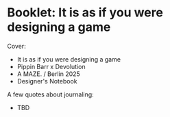 # Booklet: It is as if you were designing a game

Cover:

- It is as if you were designing a game
- Pippin Barr x Devolution
- A MAZE. / Berlin 2025
- Designer's Notebook

A few quotes about journaling:

- TBD
